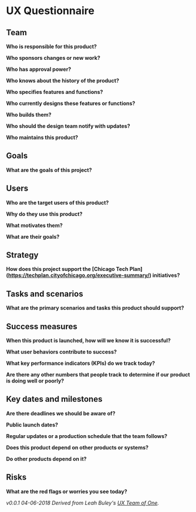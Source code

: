 # UX Questionnaire

## Team
**Who is responsible for this product?**

**Who sponsors changes or new work?**

**Who has approval power?**

**Who knows about the history of the product?**

**Who specifies features and functions?**

**Who currently designs these features or functions?**

**Who builds them?**

**Who should the design team notify with updates?**

**Who maintains this product?**


## Goals
**What are the goals of this project?**


## Users
**Who are the target users of this product?**

**Why do they use this product?**

**What motivates them?**

**What are their goals?**


## Strategy
**How does this project support the [Chicago Tech Plan] (https://techplan.cityofchicago.org/executive-summary/) initiatives?**


## Tasks and scenarios
**What are the primary scenarios and tasks this product should support?**


## Success measures
**When this product is launched, how will we know it is successful?**

**What user behaviors contribute to success?**

**What key performance indicators (KPIs) do we track today?**

**Are there any other numbers that people track to determine if our product is doing well or poorly?**


## Key dates and milestones
**Are there deadlines we should be aware of?**

**Public launch dates?**

**Regular updates or a production schedule that the team follows?** 

**Does this product depend on other products or systems?**

**Do other products depend on it?**


## Risks
**What are the red flags or worries you see today?**


_v0.0.1 04-06-2018_
_Derived from Leah Buley's [UX Team of One](http://leahbuley.com/book/)._







